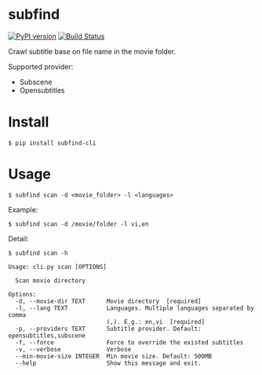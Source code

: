 # subfind

[![PyPI version](https://badge.fury.io/py/subfind.svg)](https://badge.fury.io/py/subfind)
[![Build Status](https://travis-ci.org/thongdong7/subfind.svg?branch=master)](https://travis-ci.org/thongdong7/subfind)

Crawl subtitle base on file name in the movie folder.

Supported provider:

* Subscene
* Opensubtitles


# Install

    $ pip install subfind-cli

# Usage

    $ subfind scan -d <movie_folder> -l <languages>

Example:
    
    $ subfind scan -d /movie/folder -l vi,en

Detail:

```
$ subfind scan -h
```

```
Usage: cli.py scan [OPTIONS]

  Scan movie directory

Options:
  -d, --movie-dir TEXT      Movie directory  [required]
  -l, --lang TEXT           Languages. Multiple languages separated by comma
                            (,). E.g.: en,vi  [required]
  -p, --providers TEXT      Subtitle provider. Default: opensubtitles,subscene
  -f, --force               Force to override the existed subtitles
  -v, --verbose             Verbose
  --min-movie-size INTEGER  Min movie size. Default: 500MB
  --help                    Show this message and exit.
```
